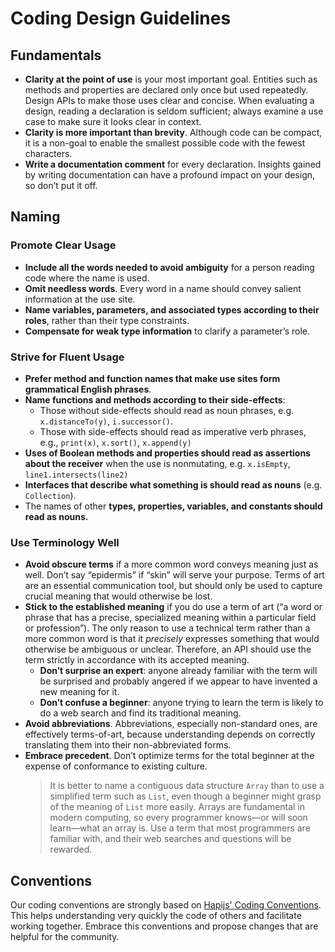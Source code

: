 # Coding Design Guidelines

## Fundamentals
* **Clarity at the point of use** is your most important goal. Entities such as methods and properties are declared only once but used repeatedly. Design APIs to make those uses clear and concise. When evaluating a design, reading a declaration is seldom sufficient; always examine a use case to make sure it looks clear in context.
* **Clarity is more important than brevity**. Although code can be compact, it is a non-goal to enable the smallest possible code with the fewest characters.
* **Write a documentation comment** for every declaration. Insights gained by writing documentation can have a profound impact on your design, so don’t put it off.

## Naming

### Promote Clear Usage
* **Include all the words needed to avoid ambiguity** for a person reading code where the name is used.
* **Omit needless words**. Every word in a name should convey salient information at the use site.
* **Name variables, parameters, and associated types according to their roles**, rather than their type constraints.
* **Compensate for weak type information** to clarify a parameter’s role.

### Strive for Fluent Usage
* **Prefer method and function names that make use sites form grammatical English phrases**.
* **Name functions and methods according to their side-effects**:
  * Those without side-effects should read as noun phrases, e.g. `x.distanceTo(y)`, `i.successor()`.
  * Those with side-effects should read as imperative verb phrases, e.g., `print(x)`, `x.sort()`, `x.append(y)`
* **Uses of Boolean methods and properties should read as assertions about the receiver** when the use is nonmutating, e.g. `x.isEmpty`, `line1.intersects(line2)`
* **Interfaces that describe what something is should read as nouns** (e.g. `Collection`).
* The names of other **types, properties, variables, and constants should read as nouns.**

### Use Terminology Well
* **Avoid obscure terms** if a more common word conveys meaning just as well. Don’t say “epidermis” if “skin” will serve your purpose. Terms of art are an essential communication tool, but should only be used to capture crucial meaning that would otherwise be lost.
* **Stick to the established meaning** if you do use a term of art (“a word or phrase that has a precise, specialized meaning within a particular field or profession”). The only reason to use a technical term rather than a more common word is that it _precisely_ expresses something that would otherwise be ambiguous or unclear. Therefore, an API should use the term strictly in accordance with its accepted meaning.
  * **Don’t surprise an expert**: anyone already familiar with the term will be surprised and probably angered if we appear to have invented a new meaning for it.
  * **Don’t confuse a beginner**: anyone trying to learn the term is likely to do a web search and find its traditional meaning.
* **Avoid abbreviations**. Abbreviations, especially non-standard ones, are effectively terms-of-art, because understanding depends on correctly translating them into their non-abbreviated forms.
* **Embrace precedent**. Don’t optimize terms for the total beginner at the expense of conformance to existing culture.
  > It is better to name a contiguous data structure `Array` than to use a simplified term such as `List`, even though a beginner might grasp of the meaning of `List` more easily. Arrays are fundamental in modern computing, so every programmer knows—or will soon learn—what an array is. Use a term that most programmers are familiar with, and their web searches and questions will be rewarded.

## Conventions

Our coding conventions are strongly based on [Hapijs' Coding Conventions](https://github.com/hapijs/contrib/blob/master/Style.md). This helps understanding very quickly the code of others and facilitate working together. Embrace this conventions and propose changes that are helpful for the community.
